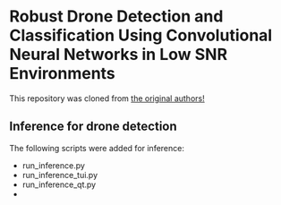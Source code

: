 # Robust Drone Detection and Classification Using Convolutional Neural Networks in Low SNR Environments
This repository was cloned from [the original authors!](!https://github.com/sgluege/Robust-Drone-Detection-and-Classification)

## Inference for drone detection 
 The following scripts were added for inference:
  - run_inference.py
  - run_inference_tui.py
  - run_inference_qt.py
- 
